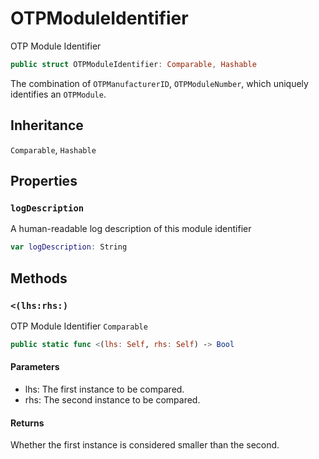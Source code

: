 # OTPModuleIdentifier

OTP Module Identifier

``` swift
public struct OTPModuleIdentifier: Comparable, Hashable
```

The combination of `OTPManufacturerID`, `OTPModuleNumber`, which uniquely identifies an `OTPModule`.

## Inheritance

`Comparable`, `Hashable`

## Properties

### `logDescription`

A human-readable log description of this module identifier

``` swift
var logDescription: String
```

## Methods

### `<(lhs:rhs:)`

OTP Module Identifier `Comparable`

``` swift
public static func <(lhs: Self, rhs: Self) -> Bool
```

#### Parameters

  - lhs: The first instance to be compared.
  - rhs: The second instance to be compared.

#### Returns

Whether the first instance is considered smaller than the second.
